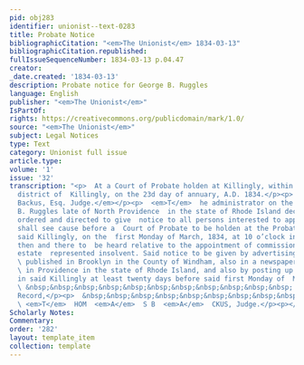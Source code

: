 ```yaml
---
pid: obj283
identifier: unionist--text-0283
title: Probate Notice
bibliographicCitation: "<em>The Unionist</em> 1834-03-13"
bibliographicCitation.republished: 
fullIssueSequenceNumber: 1834-03-13 p.04.47
creator: 
_date.created: '1834-03-13'
description: Probate notice for George B. Ruggles
language: English
publisher: "<em>The Unionist</em>"
IsPartOf: 
rights: https://creativecommons.org/publicdomain/mark/1.0/
source: "<em>The Unionist</em>"
subject: Legal Notices
type: Text
category: Unionist full issue
article.type: 
volume: '1'
issue: '32'
transcription: "<p>  At a Court of Probate holden at Killingly, within and for the
  district of  Killingly, on the 23d day of annuary, A.D. 1834.</p><p>  Present,  <em>Thomas
  Backus, Esq. Judge.</em></p><p>  <em>T</em>  he administrator on the estate of George
  B. Ruggles late of North Providence  in the state of Rhode Island deceased, is hereby
  ordered and directed to give  notice to all persons interested to appear if they
  shall see cause before a  Court of Probate to be holden at the Probate office in
  said Killingly, on the  first Monday of March, 1834, at 10 o’clock in the forenoon
  then and there to  be heard relative to the appointment of commissioners on said
  estate  represented insolvent. Said notice to be given by advertising in a newspaper
  \ published in Brooklyn in the County of Windham, also in a newspaper published
  \ in Providence in the state of Rhode Island, and also by posting up in some  place
  in said Killingly at least twenty days before said first Monday of  March.</p><p>
  \ &nbsp;&nbsp;&nbsp;&nbsp;&nbsp;&nbsp;&nbsp;&nbsp;&nbsp;&nbsp;&nbsp; Certified  from
  Record,</p><p>  &nbsp;&nbsp;&nbsp;&nbsp;&nbsp;&nbsp;&nbsp;&nbsp;&nbsp;&nbsp;&nbsp;&nbsp;&nbsp;&nbsp;&nbsp;&nbsp;&nbsp;&nbsp;&nbsp;&nbsp;&nbsp;&nbsp;&nbsp;
  \ <em>T</em>  HOM  <em>A</em>  S B  <em>A</em>  CKUS, Judge.</p><p></p>"
Scholarly Notes: 
Commentary: 
order: '282'
layout: template_item
collection: template
---
```

